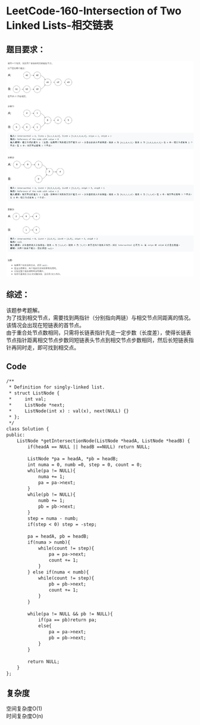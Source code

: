 # LeetCode-160-Intersection of Two Linked Lists-相交链表

## 题目要求：
![avatar](https://github.com/JakeChanFangZiyuan20/MyLeetCode/blob/master/img/160.png)





## 综述：
该题参考题解。  
为了找到相交节点，需要找到两指针（分别指向两链）与相交节点同距离的情况。该情况会出现在短链表的首节点。  
由于重合处节点数相同，只需将长链表指针先走一定步数（长度差），使得长链表节点指针距离相交节点步数同短链表头节点到相交节点步数相同，然后长短链表指针再同时走，即可找到相交点。  


## Code
```
/**
 * Definition for singly-linked list.
 * struct ListNode {
 *     int val;
 *     ListNode *next;
 *     ListNode(int x) : val(x), next(NULL) {}
 * };
 */
class Solution {
public:
    ListNode *getIntersectionNode(ListNode *headA, ListNode *headB) {
        if(headA == NULL || headB ==NULL) return NULL;

        ListNode *pa = headA, *pb = headB;
        int numa = 0, numb =0, step = 0, count = 0;
        while(pa != NULL){
            numa += 1;
            pa = pa->next;
        }
        while(pb != NULL){
            numb += 1;
            pb = pb->next;
        }
        step = numa - numb;
        if(step < 0) step = -step;

        pa = headA, pb = headB;
        if(numa > numb){
            while(count != step){
                pa = pa->next;
                count += 1;
            }
        } else if(numa < numb){
            while(count != step){
                pb = pb->next;
                count += 1;
            }
        }

        while(pa != NULL && pb != NULL){
            if(pa == pb)return pa;
            else{
                pa = pa->next;
                pb = pb->next;
            }
        }

        return NULL;
    }
};
```


## 复杂度
空间复杂度O(1)  
时间复杂度O(n)
